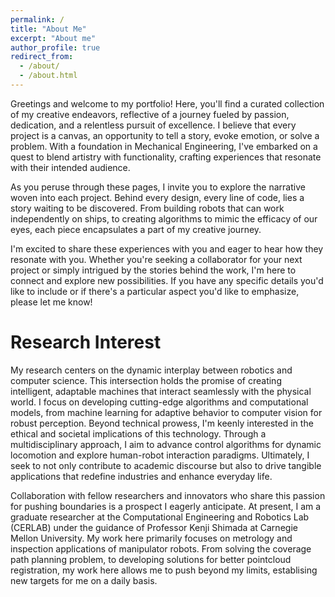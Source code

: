 ```yaml
---
permalink: /
title: "About Me"
excerpt: "About me"
author_profile: true
redirect_from: 
  - /about/
  - /about.html
---
```


Greetings and welcome to my portfolio! Here, you'll find a curated collection of my creative endeavors, reflective of a journey fueled by passion, dedication, and a relentless pursuit of excellence. I believe that every project is a canvas, an opportunity to tell a story, evoke emotion, or solve a problem. With a foundation in Mechanical Engineering, I've embarked on a quest to blend artistry with functionality, crafting experiences that resonate with their intended audience.

As you peruse through these pages, I invite you to explore the narrative woven into each project. Behind every design, every line of code, lies a story waiting to be discovered. From building robots that can work independently on ships, to creating algorithms to mimic the efficacy of our eyes, each piece encapsulates a part of my creative journey.

I'm excited to share these experiences with you and eager to hear how they resonate with you. Whether you're seeking a collaborator for your next project or simply intrigued by the stories behind the work, I'm here to connect and explore new possibilities. If you have any specific details you'd like to include or if there's a particular aspect you'd like to emphasize, please let me know!

Research Interest
======
My research centers on the dynamic interplay between robotics and computer science. This intersection holds the promise of creating intelligent, adaptable machines that interact seamlessly with the physical world. I focus on developing cutting-edge algorithms and computational models, from machine learning for adaptive behavior to computer vision for robust perception. Beyond technical prowess, I'm keenly interested in the ethical and societal implications of this technology. Through a multidisciplinary approach, I aim to advance control algorithms for dynamic locomotion and explore human-robot interaction paradigms. Ultimately, I seek to not only contribute to academic discourse but also to drive tangible applications that redefine industries and enhance everyday life.

Collaboration with fellow researchers and innovators who share this passion for pushing boundaries is a prospect I eagerly anticipate. At present, I am a graduate researcher at the Computational Engineering and Robotics Lab (CERLAB) under the guidance of Professor Kenji Shimada at Carnegie Mellon University. My work here primarily focuses on metrology and inspection applications of manipulator robots. From solving the coverage path planning problem, to developing solutions for better pointcloud registration, my work here allows me to push beyond my limits, establising new targets for me on a daily basis. 



